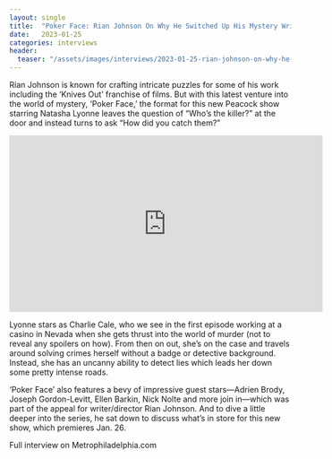 ```yaml
---
layout: single
title:  "Poker Face: Rian Johnson On Why He Switched Up His Mystery Writing Format"
date:   2023-01-25
categories: interviews
header:
  teaser: "/assets/images/interviews/2023-01-25-rian-johnson-on-why-he-switched-up-his-mystery-writing-format.jpg"
---
```


Rian Johnson is known for crafting intricate puzzles for some of his work including the ‘Knives Out’ franchise of films. But with this latest venture into the world of mystery, ‘Poker Face,’ the format for this new Peacock show starring Natasha Lyonne leaves the question of “Who’s the killer?” at the door and instead turns to ask “How did you catch them?”

<iframe width="560" height="315" src="https://www.youtube.com/embed/V9AjClvlyMc?si=1A-SgpbIltqDIRrK" title="YouTube video player" frameborder="0" allow="accelerometer; autoplay; clipboard-write; encrypted-media; gyroscope; picture-in-picture; web-share" referrerpolicy="strict-origin-when-cross-origin" allowfullscreen></iframe>

Lyonne stars as Charlie Cale, who we see in the first episode working at a casino in Nevada when she gets thrust into the world of murder (not to reveal any spoilers on how). From then on out, she’s on the case and travels around solving crimes herself without a badge or detective background. Instead, she has an uncanny ability to detect lies which leads her down some pretty intense roads.

‘Poker Face’ also features a bevy of impressive guest stars—Adrien Brody, Joseph Gordon-Levitt, Ellen Barkin, Nick Nolte and more join in—which was part of the appeal for writer/director Rian Johnson. And to dive a little deeper into the series, he sat down to discuss what’s in store for this new show, which premieres Jan. 26.

Full interview on Metrophiladelphia.com

